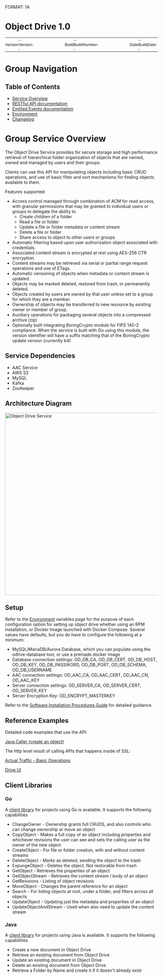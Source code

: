 FORMAT: 1A

# Object Drive 1.0 

<table style="width:100%;border:0px;padding:0px;border-spacing:0;border-collapse:collapse;font-family:Helvetica;font-size:10pt;vertical-align:center;"><tbody><tr><td style="padding:0px;font-size:10pt;">Version</td><td style="padding:0px;font-size:10pt;">--Version--</td><td style="width:20%;font-size:8pt;"> </td><td style="padding:0px;font-size:10pt;">Build</td><td style="padding:0px;font-size:10pt;">--BuildNumber--</td><td style="width:20%;font-size:8pt;"></td><td style="padding:0px;font-size:10pt;">Date</td><td style="padding:0px;font-size:10pt;">--BuildDate--</td></tr></tbody></table>

# Group Navigation

## Table of Contents

+ [Service Overview](./)
+ [RESTful API documentation](static/templates/rest.html)
+ [Emitted Events documentation](static/templates/events.html)
+ [Environment](static/templates/environment.html)
+ [Changelog](static/templates/changelog.html)

# Group Service Overview
The Object Drive Service provides for secure storage and high performance retrieval of hierarchical folder organization of objects that are named, owned and managed by users and their groups.

Clients can use this API for manipulating objects including basic CRUD operations, and use of basic filter and sort mechanisms for finding objects available to them.

Features supported:

+ Access control managed through combination of ACM for read access, with granular permissions that may be granted to individual users or groups to delegate the ability to
  + Create children of a folder
  + Read a file or folder
  + Update a file or folder metadata or content stream
  + Delete a file or folder
  + Share access to object to other users or groups
+ Automatic filtering based upon user authorization object associated with credentials.
+ Associated content stream is encrypted at rest using AES-256 CTR encryption.
+ Content streams may be retrieved via serial or partial range request operations and use of ETags.
+ Automatic versioning of objects when metadata or content stream is updated.
+ Objects may be marked deleted, restored from trash, or permanently deleted.
+ Objects created by users are owned by that user unless set to a group for which they are a member.
+ Ownership of objects may be transferred to new resource by existing owner or member of group.
+ Auxiliary operations for packaging several objects into a compressed archive (zip)
+ Optionally built integrating BoringCrypto module for FIPS 140-2 compliance.  When the service is built with Go using this module, the version identifier will have a suffix matching that of the BoringCrypto update version (currently b4)

## Service Dependencies

+ AAC Service
+ AWS S3
+ MySQL
+ Kafka
+ ZooKeeper

## Architecture Diagram

<img src="static/images/odrive-service.png" alt="Object Drive Service" width="600" align="middle" />

## Setup

Refer to the [Environment](static/templates/environment.html) variables page for the purpose of each configuration option for setting up object drive whether using an RPM installation, or Docker Image launched with Docker Compose. Several values have defaults, but you do have to configure the following at a minimum:
* MySQL/MariaDB/Aurora Database, which you can populate using the odrive-database tool, or use a premade docker image
* Database connection settings: OD_DB_CA, OD_DB_CERT, OD_DB_HOST, OD_DB_KEY, OD_DB_PASSWORD, OD_DB_PORT, OD_DB_SCHEMA, OD_DB_USERNAME
* AAC connection settings: OD_AAC_CA, OD_AAC_CERT, OD_AAC_CN, OD_AAC_KEY
* Server connection settings: OD_SERVER_CA, OD_SERVER_CERT, OD_SERVER_KEY
* Server Encryption Key: OD_ENCRYPT_MASTERKEY

Refer to the [Software Installation Procedures Guide](https://docs.google.com/document/d/1BV0mv-HePAfOJ0C1SLl1Dr6tKj1TRkgMYSOnSSbQ16s/edit#heading=h.cq93k7j2zwk3) for detailed guidance.


##  Reference Examples

Detailed code examples that use the API:

[Java Caller (create an object)](static/templates/ObjectDriveSDK.java)

The http level result of calling APIs that happens inside of SSL:

[Actual Traffic - Basic Operations](static/templates/APISample.html)

[Drive UI](/apps/drive/index.html)

## Client Libraries

### Go

A [client library](static/client.go) for projects using Go is available. It supports the following capabilities

+	ChangeOwner - Ownership grants full CRUDS, and also controls who can change ownership or move an object
+ CopyObject - Makes a full copy of an object including properties and whichever revisions the user can see and sets the calling user as the owner of the new object
+	CreateObject - For file or folder creation, with and without content streams
+	DeleteObject - Marks as deleted, sending the object to the trash
+ ExpungeObject - Deletes the object. Not restorable from trash
+	GetObject - Retrieves the properties of an object
+	GetObjectStream - Retrieves the content stream / body of an object
+	GetRevisions - Listing of object revisions
+	MoveObject - Changes the parent reference for an object
+	Search - For listing objects at root, under a folder, and filters across all objects
+	UpdateObject - Updating just the metadata and properties of an object
+	UpdateObjectAndStream - Used when also need to update the content stream

### Java

A [client library](https://bitbucket.di2e.net/projects/DIME/repos/object-drive-client/browse) for projects using Java is available. It supports the following capabilities

+ Create a new document in Object Drive
+ Retrieve an existing document from Object Drive
+ Update an existing document in Object Drive
+ Delete an existing document from Object Drive
+ Retrieve a Folder by Name and create it if it doesn't already exist